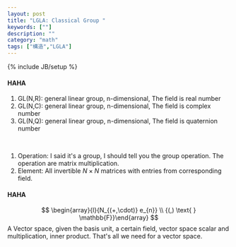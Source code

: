 ```yaml
---
layout: post
title: "LGLA: Classical Group "
keywords: [""]
description: ""
category: "math"
tags: ["構造","LGLA"]
---
```

{% include JB/setup %}

#### HAHA
1. GL(N,R): general linear group, n-dimensional, The field is real number 
2. GL(N,C): general linear group, n-dimensional, The field is complex number 
3. GL(N,Q): general linear group, n-dimensional, The field is quaternion number 
<br />

1. Operation: I said it's a group, I should tell you the group operation. The 
operation are matrix multiplication.
2. Element: All invertible $N \times N$ matrices with entries from corresponding
   field.


#### HAHA
$$
\begin{array}{l}{N_{(+,\cdot)} e_{n}} \\ {(,) \text{   }  \mathbb{F}}\end{array}
$$
A Vector space, given the basis unit, a certain field, vector space scalar and
multiplication, inner product. That's all we need for a vector space.


